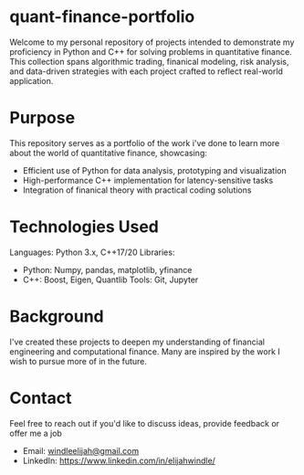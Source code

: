 # quant-finance-portfolio
Welcome to my personal repository of projects intended to demonstrate my proficiency in Python and C++ for solving problems in quantitative finance. This collection spans algorithmic trading, finanical modeling, risk analysis, and data-driven strategies with each project crafted to reflect real-world application.

# Purpose
This repository serves as a portfolio of the work i've done to learn more about the world of quantitative finance, showcasing:
- Efficient use of Python for data analysis, prototyping and visualization
- High-performance C++ implementation for latency-sensitive tasks
- Integration of finanical theory with practical coding solutions

# Technologies Used
Languages: Python 3.x, C++17/20
Libraries:
- Python: Numpy, pandas, matplotlib, yfinance
- C++: Boost, Eigen, Quantlib
Tools: Git, Jupyter

# Background
I've created these projects to deepen my understanding of financial engineering and computational finance. Many are inspired by the work I wish to pursue more of in the future.

# Contact
Feel free to reach out if you'd like to discuss ideas, provide feedback or offer me a job
- Email: windleelijah@gmail.com
- LinkedIn: https://www.linkedin.com/in/elijahwindle/
